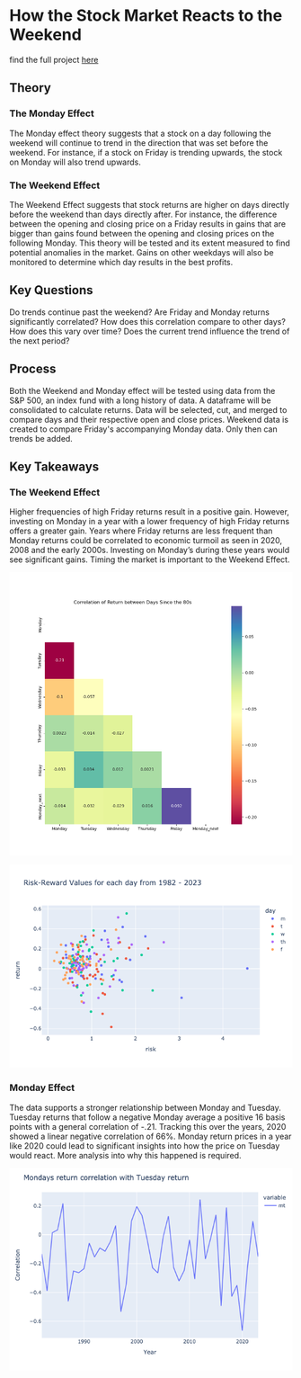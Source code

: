 # How the Stock Market Reacts to the Weekend 

find the full project [here](MondayEffect.ipynb)

## Theory

### The Monday Effect

The Monday effect theory suggests that a stock on a day following the weekend will continue to trend in the direction that was set before the weekend. For instance, if a stock on Friday is trending upwards, the stock on Monday will also trend upwards.

### The Weekend Effect

The Weekend Effect suggests that stock returns are higher on days directly before the weekend than days directly after. For instance, the difference between the opening and closing price on a Friday results in gains that are bigger than gains found between the opening and closing prices on the following Monday. This theory will be tested and its extent measured to find potential anomalies in the market. Gains on other weekdays will also be monitored to determine which day results in the best profits.

## Key Questions

Do trends continue past the weekend? Are Friday and Monday returns significantly correlated? How does this correlation compare to other days? How does this vary over time? Does the current trend influence the trend of the next period?

## Process

Both the Weekend and Monday effect will be tested using data from the S&P 500, an index fund with a long history of data. A dataframe will be consolidated to calculate returns. Data will be selected, cut, and merged to compare days and their respective open and close prices. Weekend data is created to compare Friday's accompanying Monday data. Only then can trends be added.

## Key Takeaways

### The Weekend Effect

Higher frequencies of high Friday returns result in a positive gain. However, investing on Monday in a year with a lower frequency of high Friday returns offers a greater gain. Years where Friday returns are less frequent than Monday returns could be correlated to economic turmoil as seen in 2020, 2008 and the early 2000s. Investing on Monday’s during these years would see significant gains. Timing the market is important to the Weekend Effect.

![correlation](images/corr.png)

![friday-monday-corr](images/risk-reward-general.png)

### Monday Effect

The data supports a stronger relationship between Monday and Tuesday. Tuesday returns that follow a negative Monday average a positive 16 basis points with a general correlation of -.21. Tracking this over the years, 2020 showed a linear negative correlation of 66%. Monday return prices in a year like 2020 could lead to significant insights into how the price on Tuesday would react. More analysis into why this happened is required. 

![mon-tues-corr](images/m_t_corr.png)






